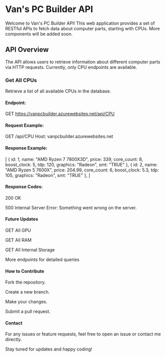 # Van's PC Builder API

Welcome to Van's PC Builder API! This web application provides a set of RESTful APIs to fetch data about computer parts, starting with CPUs. More components will be added soon.

## API Overview

The API allows users to retrieve information about different computer parts via HTTP requests. Currently, only CPU endpoints are available.

### Get All CPUs

Retrieve a list of all available CPUs in the database.

####  Endpoint:

GET https://vanpcbuilder.azurewebsites.net/api/CPU

#### Request Example:

GET /api/CPU 
Host: vanpcbuilder.azurewebsites.net

#### Response Example:

[
  {
    id: 1,
    name: "AMD Ryzen 7 7800X3D",
    price: 339,
    core_count: 8,
    boost_clock: 5,
    tdp: 120,
    graphics: "Radeon",
    smt: "TRUE"
  },
  {
    id: 2,
    name: "AMD Ryzen 5 7600X",
    price: 204.99,
    core_count: 6,
    boost_clock: 5.3,
    tdp: 105,
    graphics: "Radeon",
    smt: "TRUE"
  },
]

#### Response Codes:

200 OK

500 Internal Server Error: Something went wrong on the server.

#### Future Updates

GET All GPU

GET All RAM

GET All Internal Storage

More endpoints for detailed queries

#### How to Contribute

Fork the repository.

Create a new branch.

Make your changes.

Submit a pull request.

#### Contact

For any issues or feature requests, feel free to open an issue or contact me directly.

Stay tuned for updates and happy coding! 